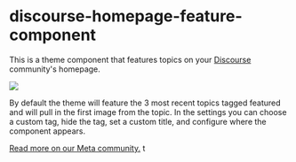# discourse-homepage-feature-component

This is a theme component that features topics on your [Discourse](discourse.org/) community's homepage. 

<img src="https://d11a6trkgmumsb.cloudfront.net/optimized/3X/8/7/879f7f0b1d606d4a03a6b39e7cb5fae9e05cdc9e_2_1380x782.jpeg">

By default the theme will feature the 3 most recent topics tagged featured and will pull in the first image from the topic. In the settings you can choose a custom tag, hide the tag, set a custom title, and configure where the component appears.

[Read more on our Meta community.](https://meta.discourse.org/t/homepage-feature-component/144264)
t
